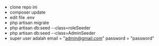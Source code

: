 - clone repo ini
- composer update
- edit file .env
- php artisan migrate
- php artisan db:seed --class=roleSeeder
- php artisan db:seed --class=AdminSeeder
- super user adalah email = "admin@gmail.com" password = "password"
